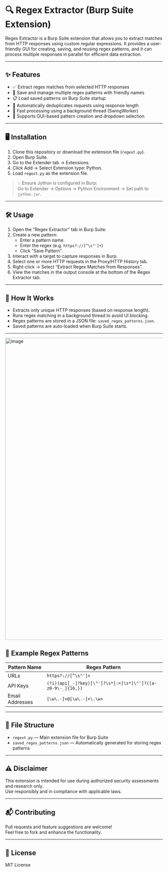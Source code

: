 # 🔍 Regex Extractor (Burp Suite Extension)

Regex Extractor is a Burp Suite extension that allows you to extract matches from HTTP responses using custom regular expressions. It provides a user-friendly GUI for creating, saving, and reusing regex patterns, and it can process multiple responses in parallel for efficient data extraction.

---

## ✨ Features

- ✅ Extract regex matches from selected HTTP responses
- 💾 Save and manage multiple regex patterns with friendly names
- 📋 Load saved patterns on Burp Suite startup
- 🧹 Automatically deduplicates requests using response length
- 🚀 Fast processing using a background thread (SwingWorker)
- 🧰 Supports GUI-based pattern creation and dropdown selection

---

## 🖥️ Installation

1. Clone this repository or download the extension file (`regext.py`).
2. Open Burp Suite.
3. Go to the Extender tab → Extensions.
4. Click Add → Select Extension type: Python.
5. Load `regext.py` as the extension file.

> 💡 Ensure Jython is configured in Burp:  
> Go to Extender → Options → Python Environment → Set path to `jython.jar`.

---

## 🛠️ Usage

1. Open the "Regex Extractor" tab in Burp Suite.
2. Create a new pattern:
   - Enter a pattern name.
   - Enter the regex (e.g. `https?://[^\s"']+`)
   - Click "Save Pattern".
3. Interact with a target to capture responses in Burp.
4. Select one or more HTTP requests in the Proxy/HTTP History tab.
5. Right-click → Select “Extract Regex Matches from Responses”.
6. View the matches in the output console at the bottom of the Regex Extractor tab.

---

## 🧠 How It Works

- Extracts only unique HTTP responses (based on response length).
- Runs regex matching in a background thread to avoid UI blocking.
- Regex patterns are stored in a JSON file: `saved_regex_patterns.json`.
- Saved patterns are auto-loaded when Burp Suite starts.

---

<img width="962" alt="image" src="https://github.com/user-attachments/assets/5f321472-aa7f-4960-a38c-859cc350d5b2" />


## 📝 Example Regex Patterns

| Pattern Name     | Regex Pattern                                         |
|------------------|-------------------------------------------------------|
| URLs             | `https?://[^\s"']+`                                   |
| API Keys         | `(?i)(api[_-]?key)[\"']?\s*[:=]\s*[\"']?([a-z0-9\-_]{16,})` |
| Email Addresses  | `[\w\.-]+@[\w\.-]+\.\w+`                              |

---

## 📂 File Structure

- `regext.py` — Main extension file for Burp Suite
- `saved_regex_patterns.json` — Automatically generated for storing regex patterns

---

## ⚠️ Disclaimer

This extension is intended for use during authorized security assessments and research only.  
Use responsibly and in compliance with applicable laws.

---

## 📬 Contributing

Pull requests and feature suggestions are welcome!  
Feel free to fork and enhance the functionality.

---

## 📄 License

MIT License

